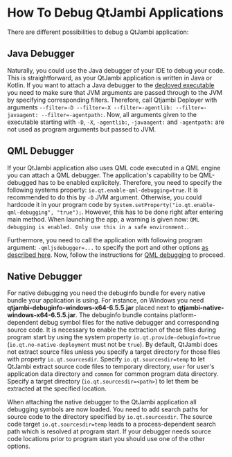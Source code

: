 # How To Debug QtJambi Applications

There are different possibilities to debug a QtJambi application:

## Java Debugger

Naturally, you could use the Java debugger of your IDE to debug your code. This is straightforward, as your QtJambi application is written in Java or Kotlin.
If you want to attach a Java debugger to the [deployed executable](How-to-deploy-QtJambi-applications.md) you need to make sure that JVM arguments are passed through to the JVM by specifying corresponding filters.
Therefore, call Qtjambi Deployer with arguments `--filter=-D --filter=-X --filter=-agentlib: --filter=-javaagent: --filter=-agentpath:`. 
Now, all arguments given to the executable starting with `-D`, `-X`, `-agentlib:`, `-javaagent:` and `-agentpath:` are not used as program arguments but passed to JVM.

## QML Debugger

If your QtJambi application also uses QML code executed in a QML engine you can attach a QML debugger.
The application's capability to be QML-debugged has to be enabled explicitely. Therefore, you need to specify the following systems property: `io.qt.enable-qml-debugging=true`.
It is recommended to do this by `-D` JVM argument. Otherwise, you could hardcode it in your program code by `System.setProperty("io.qt.enable-qml-debugging", "true");`.
However, this has to be done right after entering main method. When launching the app, a warning is given now: `QML debugging is enabled. Only use this in a safe environment.`.

Furthermore, you need to call the application with following program argument: `-qmljsdebugger=...` to specify the port and other options [as described here](https://doc.qt.io/qt/qtquick-debugging.html#starting-applications).
Now, follow the instructions for [QML debugging](https://doc.qt.io/qt/qtquick-debugging.html#connecting-to-applications) to proceed.

## Native Debugger

For native debugging you need the debuginfo bundle for every native bundle your application is using. 
For instance, on Windows you need **qtjambi-debuginfo-windows-x64-6.5.5.jar** placed next to **qtjambi-native-windows-x64-6.5.5.jar**.
The debuginfo bundle contains platform-dependent debug symbol files for the native debugger and corresponding source code.
It is necessary to enable the extraction of these files during program start by using the system property `io.qt.provide-debuginfo=true` (`io.qt.no-native-deployment` must not be `true`).
By default, QtJambi does not extract source files unless you specify a target directory for those files with property `io.qt.sourcesdir`.
Specify `io.qt.sourcesdir=temp` to let QtJambi extract source code files to temporary directory, `user` for user's application data directory and
`common` for common program data directory. Specify a target directory (`io.qt.sourcesdir=<path>`) to let them be extracted at the specified location.

When attaching the native debugger to the QtJambi application all debugging symbols are now loaded. You need to add search paths for source code to the directory specified by `io.qt.sourcesdir`.
The source code target `io.qt.sourcesdir=temp` leads to a process-dependent search path which is resolved at program start. If your debugger needs source code locations prior to program start you should use one of the other options.
